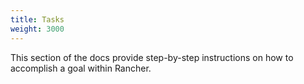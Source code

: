 ```yaml
---
title: Tasks
weight: 3000
---
```

This section of the docs provide step-by-step instructions on how to accomplish a goal within Rancher.
